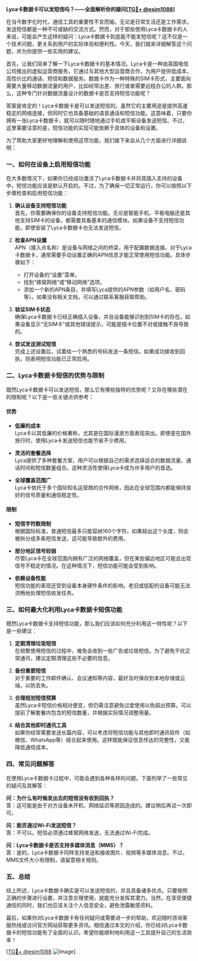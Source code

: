 **Lyca卡数据卡可以发短信吗？——全面解析你的疑问[[TG💪+ @esim1088](https://t.me/s/esim1088)]**

在当今数字化时代，通信工具的重要性不言而喻。无论是日常生活还是工作需求，发送短信都是一种不可或缺的交流方式。然而，对于那些使用Lyca卡数据卡的人来说，可能会产生这样的疑问：Lyca卡数据卡到底能不能发短信呢？这不仅是一个技术问题，更关系到用户的实际体验和便利性。今天，我们就来详细解答这个问题，并为你提供一些实用的建议。

首先，让我们简单了解一下Lyca卡数据卡的基本情况。Lyca卡是一种由英国电信公司推出的虚拟运营商服务，它通过与其他大型运营商合作，为用户提供低成本、高性价比的通话、短信和数据服务。数据卡作为一种特殊的SIM卡形式，主要面向需要大量移动数据流量的用户，比如经常出差、旅行或者需要远程办公的人群。那么，这种专门针对数据流量设计的数据卡是否支持短信功能呢？

答案是肯定的！Lyca卡数据卡是可以发送短信的。虽然它的主要用途是提供高速稳定的网络连接，但同时它也具备基础的语音通话和短信功能。这意味着，只要你拥有一张Lyca卡数据卡，就可以随时随地通过手机或平板设备发送短信。不过，这里需要注意的是，短信功能的实现可能依赖于具体的设备和设置。

为了帮助大家更好地理解和使用这项功能，我们接下来会从几个方面进行详细说明：

### **一、如何在设备上启用短信功能**

在大多数情况下，如果你已经成功激活了Lyca卡数据卡并将其插入支持的设备中，短信功能应该是默认开启的。不过，为了确保一切正常运行，你可以按照以下步骤检查和启用短信功能：

1. **确认设备支持短信功能**  
   首先，你需要确保你的设备支持短信功能。无论是智能手机、平板电脑还是其他支持SIM卡的设备，都需要具备基本的通信模块。如果设备不支持短信功能，即使安装了Lyca卡数据卡也无法发送短信。

2. **检查APN设置**  
   APN（接入点名称）是设备与网络之间的桥梁，用于配置数据连接。对于Lyca卡数据卡，通常需要手动设置正确的APN信息才能正常使用短信功能。具体步骤如下：
   - 打开设备的“设置”菜单。
   - 找到“蜂窝网络”或“移动网络”选项。
   - 添加一个新的APN条目，并填写Lyca提供的APN参数（如用户名、密码等）。如果没有相关文档，可以通过联系客服获取帮助。

3. **验证SIM卡状态**  
   确保Lyca卡数据卡已经正确插入设备，并且设备能够识别到SIM卡的存在。如果设备显示“无SIM卡”或其他错误提示，可能是插卡位置不对或接触不良导致的。

4. **尝试发送测试短信**  
   完成上述设置后，试着给一个熟悉的号码发送一条短信。如果成功接收到回执，则表明短信功能已正常启用。

### **二、Lyca卡数据卡短信的优势与限制**

既然Lyca卡数据卡可以发送短信，那么它有哪些独特的优势呢？又存在哪些潜在的限制呢？以下是一些关键点供参考：

#### **优势**
- **低廉的成本**  
  Lyca卡以其低廉的价格著称，尤其是在国际漫游方面表现突出。即使是在国外旅行时，使用Lyca卡发送短信也能节省不少费用。
  
- **灵活的套餐选择**  
  Lyca提供了多种套餐方案，用户可以根据自己的需求选择适合的数据流量、通话时间和短信数量组合。这种灵活性使得Lyca卡成为许多用户的首选。

- **全球覆盖范围广**  
  Lyca卡依托于多个国际知名运营商的合作网络，因此在全球范围内都能保持良好的信号质量和通信稳定性。

#### **限制**
- **短信字符数限制**  
  根据国际标准，普通短信最多只能容纳160个字符。如果超出这个长度，则会被拆分成多条短信发送，这可能导致额外的费用。

- **部分地区信号较弱**  
  尽管Lyca卡在全球范围内拥有广泛的网络覆盖，但在某些偏远地区可能会出现信号不稳定的情况。在这种情况下，短信功能可能会受到影响。

- **依赖设备性能**  
  短信功能的表现还受到设备本身硬件条件的影响。老旧或低配的设备可能无法流畅地处理短信收发任务。

### **三、如何最大化利用Lyca卡数据卡短信功能**

既然Lyca卡数据卡支持短信功能，那么我们应该如何充分利用这一特性呢？以下是一些建议：

1. **定期清理垃圾短信**  
  在频繁使用短信的过程中，难免会收到一些广告或垃圾短信。为了避免干扰正常通讯，建议定期清理这些不必要的信息。

2. **备份重要短信**  
  对于重要的工作邮件确认、会议通知等内容，最好及时保存到本地存储或云端，以防丢失。

3. **合理规划短信预算**  
  虽然Lyca卡短信价格相对便宜，但仍需注意避免过度使用以免超出预算。可以提前了解套餐内包含的短信数量，并根据实际情况调整用量。

4. **结合其他即时通讯工具**  
  如果你经常需要发送长篇内容，可以考虑将短信功能与其他即时通讯软件（如微信、WhatsApp等）结合起来使用。这样既能保证信息传达的完整性，又能降低通信成本。

### **四、常见问题解答**

在使用Lyca卡数据卡过程中，可能会遇到各种各样的问题。下面列举了一些常见的疑问及其解答：

**问：为什么有时候发出去的短信没有收到回执？**  
答：这可能是由于对方设备未开机、网络延迟等原因造成的。建议稍后再试一次即可。

**问：能否通过Wi-Fi发送短信？**  
答：不可以。短信必须通过蜂窝网络发送，无法通过Wi-Fi完成。

**问：Lyca卡数据卡是否支持多媒体消息（MMS）？**  
答：是的，Lyca卡数据卡同样支持发送和接收图片、视频等多媒体消息。不过，MMS文件大小有限制，请留意相关规则。

### **五、总结**

综上所述，Lyca卡数据卡确实是可以发送短信的，并且具备诸多优点。只要按照正确的步骤进行设置，并注意合理使用，就能充分发挥其潜力。当然，在享受便捷通信的同时，我们也应该关注个人信息安全，避免泄露敏感资料。

最后，如果你对Lyca卡数据卡有任何疑问或需要进一步的帮助，欢迎随时咨询客服热线或访问官方网站获取更多资讯。相信通过本文的介绍，你已经对Lyca卡数据卡的短信功能有了全面的认识。希望你能顺利地利用这一工具提升自己的生活效率！

[[TG💪+ @esim1088](https://t.me/s/esim1088) ![Image](https://i.postimg.cc/4NQfJmqS/Snipaste-2025-05-13-00-14-12.png)]